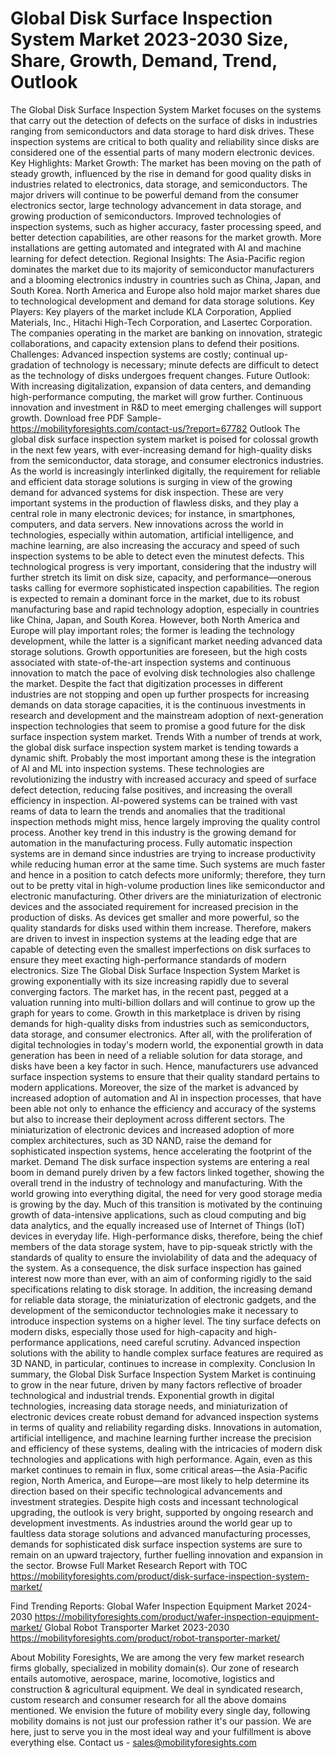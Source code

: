 # Global Disk Surface Inspection System Market 2023-2030 Size, Share, Growth, Demand, Trend, Outlook
The Global Disk Surface Inspection System Market focuses on the systems that carry out the detection of defects on the surface of disks in industries ranging from semiconductors and data storage to hard disk drives. These inspection systems are critical to both quality and reliability since disks are considered one of the essential parts of many modern electronic devices.
Key Highlights:
Market Growth: The market has been moving on the path of steady growth, influenced by the rise in demand for good quality disks in industries related to electronics, data storage, and semiconductors. The major drivers will continue to be powerful demand from the consumer electronics sector, large technology advancement in data storage, and growing production of semiconductors.
Improved technologies of inspection systems, such as higher accuracy, faster processing speed, and better detection capabilities, are other reasons for the market growth. More installations are getting automated and integrated with AI and machine learning for defect detection.
Regional Insights: The Asia-Pacific region dominates the market due to its majority of semiconductor manufacturers and a blooming electronics industry in countries such as China, Japan, and South Korea. North America and Europe also hold major market shares due to technological development and demand for data storage solutions.
Key Players: Key players of the market include KLA Corporation, Applied Materials, Inc., Hitachi High-Tech Corporation, and Lasertec Corporation. The companies operating in the market are banking on innovation, strategic collaborations, and capacity extension plans to defend their positions.
Challenges: Advanced inspection systems are costly; continual up-gradation of technology is necessary; minute defects are difficult to detect as the technology of disks undergoes frequent changes.
Future Outlook: With increasing digitalization, expansion of data centers, and demanding high-performance computing, the market will grow further. Continuous innovation and investment in R&D to meet emerging challenges will support growth.
Download free PDF Sample- https://mobilityforesights.com/contact-us/?report=67782
Outlook
The global disk surface inspection system market is poised for colossal growth in the next few years, with ever-increasing demand for high-quality disks from the semiconductor, data storage, and consumer electronics industries. As the world is increasingly interlinked digitally, the requirement for reliable and efficient data storage solutions is surging in view of the growing demand for advanced systems for disk inspection. These are very important systems in the production of flawless disks, and they play a central role in many electronic devices; for instance, in smartphones, computers, and data servers. New innovations across the world in technologies, especially within automation, artificial intelligence, and machine learning, are also increasing the accuracy and speed of such inspection systems to be able to detect even the minutest defects. This technological progress is very important, considering that the industry will further stretch its limit on disk size, capacity, and performance—onerous tasks calling for evermore sophisticated inspection capabilities. The region is expected to remain a dominant force in the market, due to its robust manufacturing base and rapid technology adoption, especially in countries like China, Japan, and South Korea. However, both North America and Europe will play important roles; the former is leading the technology development, while the latter is a significant market needing advanced data storage solutions. Growth opportunities are foreseen, but the high costs associated with state-of-the-art inspection systems and continuous innovation to match the pace of evolving disk technologies also challenge the market. Despite the fact that digitization processes in different industries are not stopping and open up further prospects for increasing demands on data storage capacities, it is the continuous investments in research and development and the mainstream adoption of next-generation inspection technologies that seem to promise a good future for the disk surface inspection system market.
Trends
With a number of trends at work, the global disk surface inspection system market is tending towards a dynamic shift. Probably the most important among these is the integration of AI and ML into inspection systems. These technologies are revolutionizing the industry with increased accuracy and speed of surface defect detection, reducing false positives, and increasing the overall efficiency in inspection. AI-powered systems can be trained with vast reams of data to learn the trends and anomalies that the traditional inspection methods might miss, hence largely improving the quality control process.
Another key trend in this industry is the growing demand for automation in the manufacturing process. Fully automatic inspection systems are in demand since industries are trying to increase productivity while reducing human error at the same time. Such systems are much faster and hence in a position to catch defects more uniformly; therefore, they turn out to be pretty vital in high-volume production lines like semiconductor and electronic manufacturing.
Other drivers are the miniaturization of electronic devices and the associated requirement for increased precision in the production of disks. As devices get smaller and more powerful, so the quality standards for disks used within them increase. Therefore, makers are driven to invest in inspection systems at the leading edge that are capable of detecting even the smallest imperfections on disk surfaces to ensure they meet exacting high-performance standards of modern electronics.
Size
The Global Disk Surface Inspection System Market is growing exponentially with its size increasing rapidly due to several converging factors. The market has, in the recent past, pegged at a valuation running into multi-billion dollars and will continue to grow up the graph for years to come. Growth in this marketplace is driven by rising demands for high-quality disks from industries such as semiconductors, data storage, and consumer electronics. After all, with the proliferation of digital technologies in today's modern world, the exponential growth in data generation has been in need of a reliable solution for data storage, and disks have been a key factor in such. Hence, manufacturers use advanced surface inspection systems to ensure that their quality standard pertains to modern applications.
Moreover, the size of the market is advanced by increased adoption of automation and AI in inspection processes, that have been able not only to enhance the efficiency and accuracy of the systems but also to increase their deployment across different sectors. The miniaturization of electronic devices and increased adoption of more complex architectures, such as 3D NAND, raise the demand for sophisticated inspection systems, hence accelerating the footprint of the market.
Demand 
The disk surface inspection systems are entering a real boom in demand purely driven by a few factors linked together, showing the overall trend in the industry of technology and manufacturing. With the world growing into everything digital, the need for very good storage media is growing by the day. Much of this transition is motivated by the continuing growth of data-intensive applications, such as cloud computing and big data analytics, and the equally increased use of Internet of Things (IoT) devices in everyday life. High-performance disks, therefore, being the chief members of the data storage system, have to pip-squeak strictly with the standards of quality to ensure the inviolability of data and the adequacy of the system. As a consequence, the disk surface inspection has gained interest now more than ever, with an aim of conforming rigidly to the said specifications relating to disk storage.
In addition, the increasing demand for reliable data storage, the miniaturization of electronic gadgets, and the development of the semiconductor technologies make it necessary to introduce inspection systems on a higher level. The tiny surface defects on modern disks, especially those used for high-capacity and high-performance applications, need careful scrutiny. Advanced inspection solutions with the ability to handle complex surface features are required as 3D NAND, in particular, continues to increase in complexity.
Conclusion
In summary, the Global Disk Surface Inspection System Market is continuing to grow in the near future, driven by many factors reflective of broader technological and industrial trends. Exponential growth in digital technologies, increasing data storage needs, and miniaturization of electronic devices create robust demand for advanced inspection systems in terms of quality and reliability regarding disks. Innovations in automation, artificial intelligence, and machine learning further increase the precision and efficiency of these systems, dealing with the intricacies of modern disk technologies and applications with high performance. Again, even as this market continues to remain in flux, some critical areas—the Asia-Pacific region, North America, and Europe—are most likely to help determine its direction based on their specific technological advancements and investment strategies. Despite high costs and incessant technological upgrading, the outlook is very bright, supported by ongoing research and development investments. As industries around the world gear up to faultless data storage solutions and advanced manufacturing processes, demands for sophisticated disk surface inspection systems are sure to remain on an upward trajectory, further fuelling innovation and expansion in the sector.
Browse Full Market Research Report with TOC  https://mobilityforesights.com/product/disk-surface-inspection-system-market/

Find Trending Reports:
Global Wafer Inspection Equipment Market 2024-2030
https://mobilityforesights.com/product/wafer-inspection-equipment-market/
Global Robot Transporter Market 2023-2030
https://mobilityforesights.com/product/robot-transporter-market/

About Mobility Foresights,
We are among the very few market research firms globally, specialized in mobility domain(s). Our zone of research entails automotive, aerospace, marine, locomotive, logistics and construction & agricultural equipment. We deal in syndicated research, custom research and consumer research for all the above domains mentioned.
We envision the future of mobility every single day, following mobility domains is not just our profession rather it's our passion. We are here, just to serve you in the most ideal way and your fulfillment is above everything else. Contact us -  sales@mobilityforesights.com 

